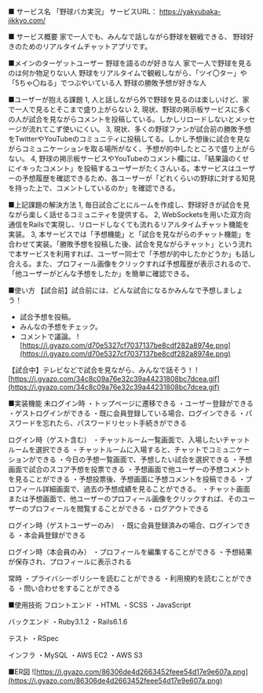 ■ サービス名
「野球バカ実況」
サービスURL： https://yakyubaka-jikkyo.com/

■ サービス概要
家で一人でも、みんなで話しながら野球を観戦できる、 野球好きのためのリアルタイムチャットアプリです。

■メインのターゲットユーザー
野球を語るのが好きな人
家で一人で野球を見るのは何か物足りない人
野球をリアルタイムで観戦しながら、「ツイ〇ター」や「5ちゃ〇ねる」でつぶやいている人
野球の勝敗予想が好きな人

■ユーザーが抱える課題
1, 人と話しながら外で野球を見るのは楽しいけど、家で一人で見るとそこまで盛り上がらない
2, 現状、野球の掲示板サービスに多くの人が試合を見ながらコメントを投稿している。しかしリロードしないとメッセージが流れてこず使いにくい。
3, 現状、多くの野球ファンが試合前の勝敗予想をTwitterやYouTubeのコミュニティに投稿してる。しかし予想後に試合を見ながらコミュニケーションを取る場所がなく、予想が的中したところで盛り上がらない。
4, 野球の掲示板サービスやYouTubeのコメント欄には、「結果論のくせにイキったコメント」を投稿するユーザーがたくさんいる。本サービスはユーザーの予想履歴を確認できるため、各ユーザーが「どれくらいの野球に対する知見を持った上で、コメントしているのか」を確認できる。

■上記課題の解決方法
1, 毎日試合ごとにルームを作成し、野球好きが試合を見ながら楽しく話せるコミュニティを提供する。
2, WebSocketsを用いた双方向通信をRailsで実現し、リロードしなくても流れるリアルタイムチャット機能を実装。
3, 本サービスでは「予想機能」と「試合を見ながらのチャット機能」を合わせて実装。「勝敗予想を投稿した後、試合を見ながらチャット」という流れで本サービスを利用すれば、ユーザー同士で「予想が的中したかどうか」も話し合える。また、プロフィール画像をクリックすれば予想履歴が表示されるので、「他ユーザーがどんな予想をしたか」を簡単に確認できる。

■使い方
【試合前】試合前には、どんな試合になるかみんなで予想しましょう！
- 試合予想を投稿。
- みんなの予想をチェック。
- コメントで議論。
![https://i.gyazo.com/d70e5327cf7037137be8cdf282a8974e.png](https://i.gyazo.com/d70e5327cf7037137be8cdf282a8974e.png)

【試合中】テレビなどで試合を見ながら、みんなで話そう！
![https://i.gyazo.com/34c8c09a76e32c39a44231808bc7dcea.gif](https://i.gyazo.com/34c8c09a76e32c39a44231808bc7dcea.gif)

■実装機能
未ログイン時
・トップページに遷移できる
・ユーザー登録ができる
・ゲストログインができる
・既に会員登録している場合、ログインできる
・パスワードを忘れたら、パスワードリセット手続きができる

ログイン時（ゲスト含む）
・チャットルーム一覧画面で、入場したいチャットルームを選択できる
・チャットルームに入場すると、チャットでコミュニケーションができる
・今日の予想一覧画面で、予想したい試合を選択できる
・予想画面で試合のスコア予想を投票できる
・予想画面で他ユーザーの予想コメントを見ることができる
・予想投票後、予想画面に予想コメントを投稿できる
・プロフィール詳細画面で、過去の予想成績を見ることができる。
・チャット画面または予想画面で、他ユーザーのプロフィール画像をクリックすれば、そのユーザーのプロフィールを閲覧することができる
・ログアウトできる

ログイン時（ゲストユーザーのみ）
・既に会員登録済みの場合、ログインできる
・本会員登録ができる

ログイン時（本会員のみ）
・プロフィールを編集することができる
・予想結果が保存され、プロフィールに表示される

常時
・プライバシーポリシーを読むことができる
・利用規約を読むことができる
・問い合わせをすることができる

■使用技術
フロントエンド
・HTML
・SCSS
・JavaScript

バックエンド
・Ruby3.1.2
・Rails6.1.6

テスト
・RSpec

インフラ
・MySQL
・AWS EC2
・AWS S3

■ER図
![https://i.gyazo.com/86306de4d2663452feee54d17e9e607a.png](https://i.gyazo.com/86306de4d2663452feee54d17e9e607a.png)